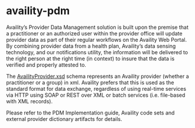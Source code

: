 # availity-pdm

Availity’s Provider Data Management solution is built upon the premise that a practitioner or an authorized user within the provider office will update provider data as part of their regular workflows on the Availity Web Portal.  By combining provider data from a health plan, Availity’s data sensing technology, and our notifications utility, the information will be delivered to the right person at the
right time (in context) to insure that the data is verified and properly attested to.  



The [AvailityProvider.xsd](AvailityProvider1.3.1.xsd) schema represents an Availity provider (whether a practitioner or a group) in xml. Availity prefers that this is used as the 
standard format for data exchange, regardless of using real-time services via HTTP using SOAP or REST over XML or batch services 
(i.e. file-based with XML records).

Please refer to the PDM Implementation guide, Availity code sets and external provider dictionary artifacts for details.
